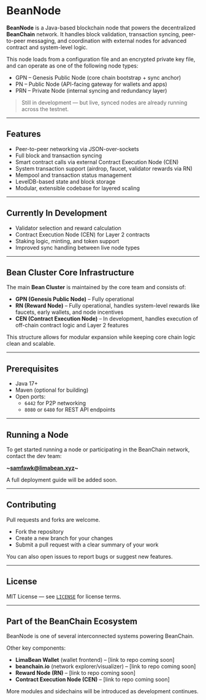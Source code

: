 # BeanNode

**BeanNode** is a Java-based blockchain node that powers the decentralized **BeanChain** network. It handles block validation, transaction syncing, peer-to-peer messaging, and coordination with external nodes for advanced contract and system-level logic.

This node loads from a configuration file and an encrypted private key file, and can operate as one of the following node types:

- GPN – Genesis Public Node (core chain bootstrap + sync anchor)
- PN – Public Node (API-facing gateway for wallets and apps)
- PRN – Private Node (internal syncing and redundancy layer)

> Still in development — but live, synced nodes are already running across the testnet.

---

## Features

- Peer-to-peer networking via JSON-over-sockets
- Full block and transaction syncing
- Smart contract calls via external Contract Execution Node (CEN)
- System transaction support (airdrop, faucet, validator rewards via RN)
- Mempool and transaction status management
- LevelDB-based state and block storage
- Modular, extensible codebase for layered scaling

---

## Currently In Development

- Validator selection and reward calculation
- Contract Execution Node (CEN) for Layer 2 contracts
- Staking logic, minting, and token support
- Improved sync handling between live node types

---

## Bean Cluster Core Infrastructure

The main **Bean Cluster** is maintained by the core team and consists of:

- **GPN (Genesis Public Node)** – Fully operational  
- **RN (Reward Node)** – Fully operational, handles system-level rewards like faucets, early wallets, and node incentives  
- **CEN (Contract Execution Node)** – In development, handles execution of off-chain contract logic and Layer 2 features  

This structure allows for modular expansion while keeping core chain logic clean and scalable.

---

## Prerequisites

- Java 17+
- Maven (optional for building)
- Open ports:
  - `6442` for P2P networking
  - `8080` or `6480` for REST API endpoints

---

## Running a Node

To get started running a node or participating in the BeanChain network, contact the dev team:

**~samfawk@limabean.xyz~**

A full deployment guide will be added soon.

---

## Contributing

Pull requests and forks are welcome.

- Fork the repository
- Create a new branch for your changes
- Submit a pull request with a clear summary of your work

You can also open issues to report bugs or suggest new features.

---

## License

MIT License — see [`LICENSE`](LICENSE) for license terms.

---

## Part of the BeanChain Ecosystem

BeanNode is one of several interconnected systems powering BeanChain.

Other key components:

- **LimaBean Wallet** (wallet frontend) – [link to repo coming soon]
- **beanchain.io** (network explorer/visualizer) – [link to repo coming soon]
- **Reward Node (RN)** – [link to repo coming soon]
- **Contract Execution Node (CEN)** – [link to repo coming soon]

More modules and sidechains will be introduced as development continues.


